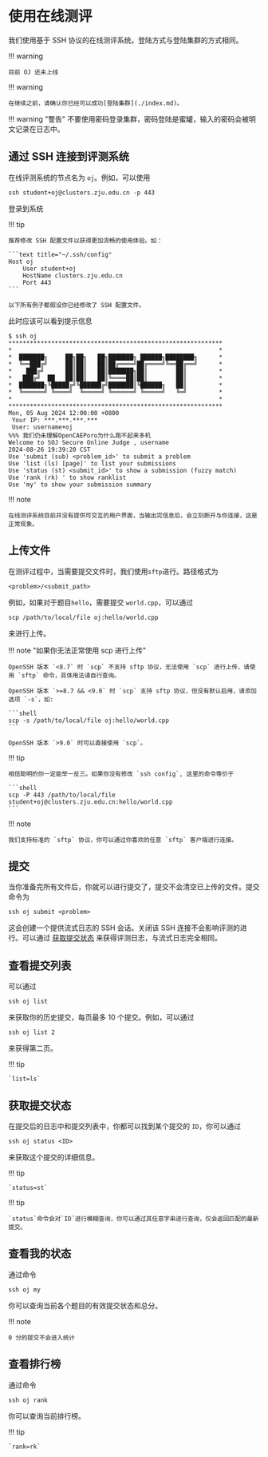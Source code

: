 # 使用在线测评

我们使用基于 SSH 协议的在线测评系统。登陆方式与登陆集群的方式相同。

!!! warning

    目前 OJ 还未上线


!!! warning

    在继续之前，请确认你已经可以成功[登陆集群](./index.md)。

!!! warning "警告"
    不要使用密码登录集群，密码登陆是蜜罐，输入的密码会被明文记录在日志中。

## 通过 SSH 连接到评测系统

在线评测系统的节点名为 `oj`。例如，可以使用

```shell
ssh student+oj@clusters.zju.edu.cn -p 443
```

登录到系统

!!! tip

    推荐修改 SSH 配置文件以获得更加流畅的使用体验。如：

    ```text title="~/.ssh/config"
    Host oj
        User student+oj
        HostName clusters.zju.edu.cn
        Port 443
    ```

    以下所有例子都假设你已经修改了 SSH 配置文件。

此时应该可以看到提示信息

```shell
$ ssh oj
************************************************************
*                                                          *
*  ███████╗     ██╗██╗   ██╗███████╗ ██████╗████████╗      *
*  ╚══███╔╝     ██║██║   ██║██╔════╝██╔════╝╚══██╔══╝      *
*    ███╔╝      ██║██║   ██║███████╗██║        ██║         *
*   ███╔╝  ██   ██║██║   ██║╚════██║██║        ██║         *
*  ███████╗╚█████╔╝╚██████╔╝███████║╚██████╗   ██║         *
*  ╚══════╝ ╚════╝  ╚═════╝ ╚══════╝ ╚═════╝   ╚═╝         *
*                                                          *
************************************************************
Mon, 05 Aug 2024 12:00:00 +0800
 Your IP: ***.***.***.***
 User: username+oj
%%% 我们仍未理解OpenCAEPoro为什么跑不起来多机
Welcome to SOJ Secure Online Judge , username
2024-08-26 19:39:20 CST
Use 'submit (sub) <problem_id>' to submit a problem
Use 'list (ls) [page]' to list your submissions
Use 'status (st) <submit_id>' to show a submission (fuzzy match)
Use 'rank (rk) ' to show ranklist
Use 'my' to show your submission summary
```

!!! note

    在线测评系统目前并没有提供可交互的用户界面，当输出完信息后，会立刻断开与你连接，这是正常现象。

## 上传文件

在测评过程中，当需要提交文件时，我们使用`sftp`进行。路径格式为

```text
<problem>/<submit_path>
```

例如，如果对于题目`hello`，需要提交 `world.cpp`，可以通过

```shell
scp /path/to/local/file oj:hello/world.cpp
```

来进行上传。

!!! note "如果你无法正常使用 scp 进行上传"

    OpenSSH 版本 `<8.7` 时 `scp` 不支持 sftp 协议，无法使用 `scp` 进行上传，请使用 `sftp` 命令，具体用法请自行查询。

    OpenSSH 版本 `>=8.7 && <9.0` 时 `scp` 支持 sftp 协议，但没有默认启用，请添加选项 `-s`，如:

    ```shell
    scp -s /path/to/local/file oj:hello/world.cpp
    ```

    OpenSSH 版本 `>9.0` 时可以直接使用 `scp`。

!!! tip

    相信聪明的你一定能举一反三。如果你没有修改 `ssh config`, 这里的命令等价于

    ```shell
    scp -P 443 /path/to/local/file student+oj@clusters.zju.edu.cn:hello/world.cpp
    ```

!!! note

    我们支持标准的 `sftp` 协议，你可以通过你喜欢的任意 `sftp` 客户端进行连接。

## 提交

当你准备完所有文件后，你就可以进行提交了，提交不会清空已上传的文件。提交命令为

```shell
ssh oj submit <problem>
```

这会创建一个提供流式日志的 SSH 会话。关闭该 SSH 连接不会影响评测的进行。可以通过 [获取提交状态](#获取提交状态) 来获得评测日志，与流式日志完全相同。

## 查看提交列表

可以通过

```shell
ssh oj list
```

来获取你的历史提交，每页最多 10 个提交。例如，可以通过

```shell
ssh oj list 2
```

来获得第二页。

!!! tip

    `list=ls`

## 获取提交状态

在提交后的日志中和提交列表中，你都可以找到某个提交的 `ID`，你可以通过

```shell
ssh oj status <ID>
```

来获取这个提交的详细信息。

!!! tip

    `status=st`

!!! tip

    `status`命令会对`ID`进行模糊查询，你可以通过其任意字串进行查询，仅会返回匹配的最新提交。

## 查看我的状态

通过命令

```shell
ssh oj my
```

你可以查询当前各个题目的有效提交状态和总分。

!!! note

    0 分的提交不会进入统计

## 查看排行榜

通过命令

```shell
ssh oj rank
```

你可以查询当前排行榜。

!!! tip

    `rank=rk`
